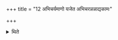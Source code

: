 +++
title = "12 अभिचर्यमाणो यजेत अभिचरन्नन्नाद्यकामः"

+++

<details><summary>थिते</summary>

अभिचर्यमाणो यजेत । अभिचरन्नन्नाद्यकामः ह्प्रजाकामः पशुकामो वा १२
</details>
